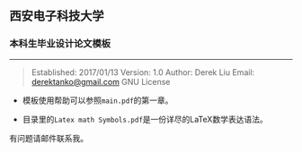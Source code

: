 ## 西安电子科技大学
### 本科生毕业设计论文模板

---
>Established: 2017/01/13
>Version: 1.0
>Author: Derek Liu
>Email: derektanko@gmail.com
>GNU License


- 模板使用帮助可以参照`main.pdf`的第一章。

- 目录里的`Latex math Symbols.pdf`是一份详尽的LaTeX数学表达语法。

有问题请邮件联系我。
